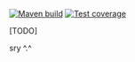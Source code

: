 [![Maven build](https://github.com/Baret/kotlin-name-generator/actions/workflows/maven_build.yml/badge.svg)](https://github.com/Baret/kotlin-name-generator/actions/workflows/maven_build.yml) [![Test coverage](https://github.com/Baret/kotlin-name-generator/actions/workflows/test_coverage.yml/badge.svg?branch=main)](https://github.com/Baret/kotlin-name-generator/actions/workflows/test_coverage.yml)

[TODO]

sry ^.^